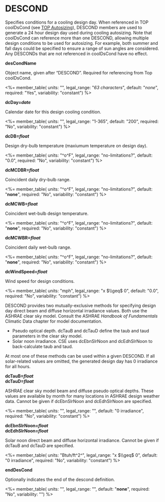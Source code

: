 # DESCOND

Specifies conditions for a cooling design day.  When referenced in TOP coolDsCond (see [TOP Autosizing](#top-autosizing)), DESCOND members are used to generate a 24 hour design day used during cooling autosizing. Note that coolDsCond can reference more than one DESCOND, allowing multiple design conditions to be used for autosizing.  For example, both summer and fall days could be specified to ensure a range of sun angles are considered.  Any DESCONDs that are not referenced in coolDsCond have no effect.

**desCondName**

Object name, given after “DESCOND”.  Required for referencing from Top coolDsCond.

<%= member_table(
  units: "",
  legal_range: "*63 characters*",
  default: "*none*",
  required: "Yes",
  variability: "constant")
  %>

**dcDay=*date***

Calendar date for this design cooling condition.

<%= member_table(
  units: "",
  legal_range: "1-365",
  default: "200",
  required: "No",
  variability: "constant") %>
  
**dcDB=*float***

Design dry-bulb temperature (maxiumum temperature on design day).

<%= member_table(
  units: "^o^F",
  legal_range: "no-limitations?",
  default: "0.0",
  required: "No",
  variability: "constant") %>


**dcMCDBR=*float***

Coincident daily dry-bulb range.

<%= member_table(
  units: "^o^F",
  legal_range: "no-limitations?",
  default: "**none**",
  required: "No",
  variability: "constant") %>

**dcMCWB=*float***

Coincident wet-bulb design temperature.

<%= member_table(
  units: "^o^F",
  legal_range: "no-limitations?",
  default: "**none**",
  required: "No",
  variability: "constant") %>

**dcMCWBR=*float***

Coincident daily wet-bulb range.

<%= member_table(
  units: "^o^F",
  legal_range: "no-limitations?",
  default: "**none**",
  required: "No",
  variability: "constant") %>

**dcWindSpeed=*float***

Wind speed for design conditions.

<%= member_table(
  units: "mph",
  legal_range: "x $\\geq$ 0",
  default: "0.0",
  required: "No",
  variability: "constant") %>

DESCOND provides two mutually-exclusive methods for specifying design day direct beam and diffuse horizontal irradiance values.  Both use the ASHRAE clear sky model.  Consult the ASHRAE *Handbook of Fundamentals* Climatic Data chapter for model documentation.

- Pseudo optical depth.  dcTauB and dcTauD define the taub and taud parameters in the clear sky model.
- Solar noon irradiance.  CSE uses dcEbnSlrNoon and dcEdhSlrNoon to back-calculate taub and taud.

At most one of these methods can be used within a given DESCOND.  If all solar-related values are omitted, the generated design day has 0 irradiance for all hours.


**dcTauB=*float*** \
**dcTauD=*float***

ASHRAE clear sky model beam and diffuse pseudo optical depths.  These values are available by month for many locations in ASHRAE design weather data.  Cannot be given if dcEbnSlrNoon and dcEdhSlrNoon are specified.

<%= member_table(
  units: "",
  legal_range: "",
  default: "0 irradiance",
  required: "No",
  variability: "constant") %>


**dcEbnSlrNoon=*float*** \
**dcEdhSlrNoon=*float***

Solar noon direct beam and diffuse horizontal irradiance. Cannot be given if dcTauB and dcTauD are specified.

<%= member_table(
  units: "Btuh/ft^2^",
  legal_range: "x $\\geq$ 0",
  default: "0 irradiance",
  required: "No",
  variability: "constant") %>

**endDesCond**

Optionally indicates the end of the descond definition.

<%= member_table(
  units: "",
  legal_range: "",
  default: "**none**",
  required: "No",
  variability: "") %>